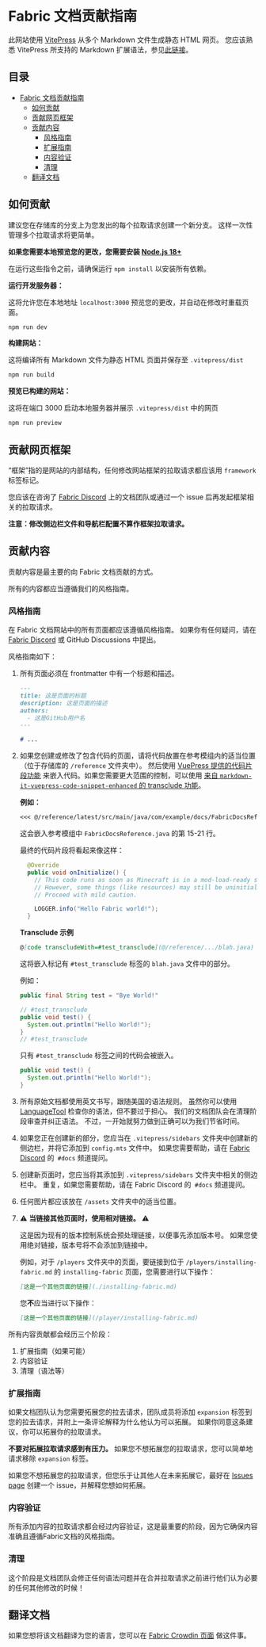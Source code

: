 # Fabric 文档贡献指南

此网站使用 [VitePress](https://vitepress.dev/) 从多个 Markdown 文件生成静态 HTML 网页。 您应该熟悉 VitePress 所支持的 Markdown 扩展语法，参见[此链接](https://vitepress.dev/guide/markdown.html#features)。

## 目录

- [Fabric 文档贡献指南](#fabric-documentation-contribution-guidelines)
  - [如何贡献](#how-to-contribute)
  - [贡献网页框架](#contributing-framework)
  - [贡献内容](#contributing-content)
    - [风格指南](#style-guidelines)
    - [扩展指南](#guidance-for-expansion)
    - [内容验证](#content-verification)
    - [清理](#cleanup)
  - [翻译文档](#translating-documentation)

## 如何贡献

建议您在存储库的分支上为您发出的每个拉取请求创建一个新分支。 这样一次性管理多个拉取请求将更简单。

**如果您需要本地预览您的更改，您需要安装 [Node.js 18+](https://nodejs.org/en/)**

在运行这些指令之前，请确保运行 `npm install` 以安装所有依赖。

**运行开发服务器：**

这将允许您在本地地址 `localhost:3000` 预览您的更改，并自动在修改时重载页面。

```bash
npm run dev
```

**构建网站：**

这将编译所有 Markdown 文件为静态 HTML 页面并保存至 `.vitepress/dist`

```bash
npm run build
```

**预览已构建的网站：**

这将在端口 3000 启动本地服务器并展示 `.vitepress/dist` 中的网页

```bash
npm run preview
```

## 贡献网页框架

“框架”指的是网站的内部结构，任何修改网站框架的拉取请求都应该用 `framework` 标签标记。

您应该在咨询了 [Fabric Discord](https://discord.gg/v6v4pMv) 上的文档团队或通过一个 issue 后再发起框架相关的拉取请求。

**注意：修改侧边栏文件和导航栏配置不算作框架拉取请求。**

## 贡献内容

贡献内容是最主要的向 Fabric 文档贡献的方式。

所有的内容都应当遵循我们的风格指南。

### 风格指南

在 Fabric 文档网站中的所有页面都应该遵循风格指南。 如果你有任何疑问，请在 [Fabric Discord](https://discord.gg/v6v4pMv) 或 GitHub Discussions 中提出。

风格指南如下：

1. 所有页面必须在 frontmatter 中有一个标题和描述。

   ```md
   ---
   title: 这是页面的标题
   description: 这是页面的描述
   authors:
     - 这是GitHub用户名
   ---

   # ...
   ```

2. 如果您创建或修改了包含代码的页面，请将代码放置在参考模组内的适当位置（位于存储库的 `/reference` 文件夹中）。 然后使用 [VuePress 提供的代码片段功能](https://vitepress.dev/zh/guide/markdown#import-code-snippets) 来嵌入代码。如果您需要更大范围的控制，可以使用 [来自 `markdown-it-vuepress-code-snippet-enhanced` 的 transclude 功能](https://github.com/fabioaanthony/markdown-it-vuepress-code-snippet-enhanced)。

   **例如：**

   ```md
   <<< @/reference/latest/src/main/java/com/example/docs/FabricDocsReference.java{15-21 java}
   ```

   这会嵌入参考模组中 `FabricDocsReference.java` 的第 15-21 行。

   最终的代码片段将看起来像这样：

   ```java
     @Override
     public void onInitialize() {
       // This code runs as soon as Minecraft is in a mod-load-ready state.
       // However, some things (like resources) may still be uninitialized.
       // Proceed with mild caution.

       LOGGER.info("Hello Fabric world!");
     }
   ```

   **Transclude 示例**

   ```md
   @[code transcludeWith=#test_transclude](@/reference/.../blah.java)
   ```

   这将嵌入标记有 `#test_transclude` 标签的 `blah.java` 文件中的部分。

   例如：

   ```java
   public final String test = "Bye World!"

   // #test_transclude
   public void test() {
     System.out.println("Hello World!");
   }
   // #test_transclude
   ```

   只有 `#test_transclude` 标签之间的代码会被嵌入。

   ```java
   public void test() {
     System.out.println("Hello World!");
   }
   ```

3. 所有原始文档都使用英文书写，跟随美国的语法规则。 虽然你可以使用 [LanguageTool](https://languagetool.org/) 检查你的语法，但不要过于担心。 我们的文档团队会在清理阶段审查并纠正语法。 不过，一开始就努力做到正确可以为我们节省时间。

4. 如果您正在创建新的部分，您应当在 `.vitepress/sidebars` 文件夹中创建新的侧边栏，并将它添加到 `config.mts` 文件中。 如果您需要帮助，请在 [Fabric Discord](https://discord.gg/v6v4pMv) 的` #docs` 频道提问。

5. 创建新页面时，您应当将其添加到 `.vitepress/sidebars` 文件夹中相关的侧边栏中。 重复，如果您需要帮助，请在 Fabric Discord 的` #docs` 频道提问。

6. 任何图片都应该放在 `/assets` 文件夹中的适当位置。

7. ⚠️ **当链接其他页面时，使用相对链接。** ⚠️

   这是因为现有的版本控制系统会预处理链接，以便事先添加版本号。 如果您使用绝对链接，版本号将不会添加到链接中。

   例如，对于 `/players` 文件夹中的页面，要链接到位于 `/players/installing-fabric.md` 的 `installing-fabric` 页面，您需要进行以下操作：

   ```md
   [这是一个其他页面的链接](./installing-fabric.md)
   ```

   您**不**应当进行以下操作：

   ```md
   [这是一个其他页面的链接](/player/installing-fabric.md)
   ```

所有内容贡献都会经历三个阶段：

1. 扩展指南（如果可能）
2. 内容验证
3. 清理（语法等）

### 扩展指南

如果文档团队认为您需要拓展您的拉去请求，团队成员将添加 `expansion` 标签到您的拉去请求，并附上一条评论解释为什么他认为可以拓展。 如果你同意这条建议，你可以拓展你的拉取请求。

**不要对拓展拉取请求感到有压力。** 如果您不想拓展您的拉取请求，您可以简单地请求移除 `expansion` 标签。

如果您不想拓展您的拉取请求，但您乐于让其他人在未来拓展它，最好在 [Issues page](https://github.com/FabricMC/fabric-docs/issues) 创建一个 issue，并解释您想如何拓展。

### 内容验证

所有添加内容的拉取请求都会经过内容验证，这是最重要的阶段，因为它确保内容准确且遵循Fabric文档的风格指南。

### 清理

这个阶段是文档团队会修正任何语法问题并在合并拉取请求之前进行他们认为必要的任何其他修改的时候！

## 翻译文档

如果您想将该文档翻译为您的语言，您可以在 [Fabric Crowdin 页面](https://crowdin.com/project/fabricmc) 做这件事。
